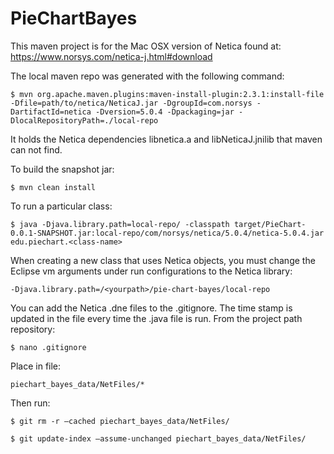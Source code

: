# PieChartBayes

This maven project is for the Mac OSX version of Netica found at: https://www.norsys.com/netica-j.html#download

The local maven repo was generated with the following command:

```shell
$ mvn org.apache.maven.plugins:maven-install-plugin:2.3.1:install-file -Dfile=path/to/netica/NeticaJ.jar -DgroupId=com.norsys -DartifactId=netica -Dversion=5.0.4 -Dpackaging=jar -DlocalRepositoryPath=./local-repo
```
It holds the Netica dependencies libnetica.a and libNeticaJ.jnilib that maven can not find. 

To build the snapshot jar:

```shell
$ mvn clean install
```

To run a particular class:

```shell
$ java -Djava.library.path=local-repo/ -classpath target/PieChart-0.0.1-SNAPSHOT.jar:local-repo/com/norsys/netica/5.0.4/netica-5.0.4.jar edu.piechart.<class-name>
```


When creating a new class that uses Netica objects, you must change the Eclipse vm arguments under run configurations to the Netica library:
```shell
-Djava.library.path=/<yourpath>/pie-chart-bayes/local-repo
```

You can add the Netica .dne files to the .gitignore. The time stamp is updated in the file every time the .java file is run. 
From the project path repository:
```shell
$ nano .gitignore
```
Place in file:
```shell
piechart_bayes_data/NetFiles/*
```
Then run:
```shell
$ git rm -r —cached piechart_bayes_data/NetFiles/
```
```shell
$ git update-index —assume-unchanged piechart_bayes_data/NetFiles/
```
